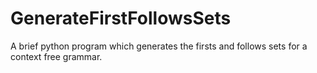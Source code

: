 # GenerateFirstFollowsSets
A brief python program which generates the firsts and follows sets for a context free grammar.
